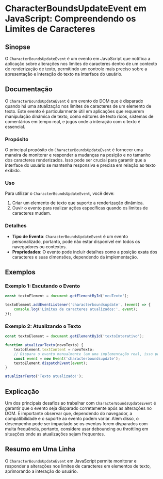 <!--
Meta Description: # CharacterBoundsUpdateEvent em JavaScript: Compreendendo os Limites de Caracteres ## Sinopse O `CharacterBoundsUpdateEvent` é um evento em JavaScript...
Meta Keywords: evento, texto, characterboundsupdateevent, caracteres, que
-->

# CharacterBoundsUpdateEvent em JavaScript: Compreendendo os Limites de Caracteres

## Sinopse
O `CharacterBoundsUpdateEvent` é um evento em JavaScript que notifica a aplicação sobre alterações nos limites de caracteres dentro de um contexto de renderização de texto, permitindo um controle mais preciso sobre a apresentação e interação do texto na interface do usuário.

## Documentação
O `CharacterBoundsUpdateEvent` é um evento do DOM que é disparado quando há uma atualização nos limites de caracteres de um elemento de texto. Este evento é particularmente útil em aplicações que requerem manipulação dinâmica de texto, como editores de texto ricos, sistemas de comentários em tempo real, e jogos onde a interação com o texto é essencial.

### Propósito
O principal propósito do `CharacterBoundsUpdateEvent` é fornecer uma maneira de monitorar e responder a mudanças na posição e no tamanho dos caracteres renderizados. Isso pode ser crucial para garantir que a interface do usuário se mantenha responsiva e precisa em relação ao texto exibido.

### Uso
Para utilizar o `CharacterBoundsUpdateEvent`, você deve:
1. Criar um elemento de texto que suporte a renderização dinâmica.
2. Ouvir o evento para realizar ações específicas quando os limites de caracteres mudam.

### Detalhes
- **Tipo de Evento**: `CharacterBoundsUpdateEvent` é um evento personalizado, portanto, pode não estar disponível em todos os navegadores ou contextos.
- **Propriedades**: O evento pode incluir detalhes como a posição exata dos caracteres e suas dimensões, dependendo da implementação.

## Exemplos

### Exemplo 1: Escutando o Evento
```javascript
const textoElement = document.getElementById('meuTexto');

textoElement.addEventListener('characterboundsupdate', (event) => {
    console.log('Limites de caracteres atualizados:', event);
});
```

### Exemplo 2: Atualizando o Texto
```javascript
const textoElement = document.getElementById('textoInterativo');

function atualizarTexto(novoTexto) {
    textoElement.textContent = novoTexto;
    // Dispara o evento manualmente (em uma implementação real, isso pode ser automático)
    const event = new Event('characterboundsupdate');
    textoElement.dispatchEvent(event);
}

atualizarTexto('Texto atualizado!');
```

## Explicação
Um dos principais desafios ao trabalhar com `CharacterBoundsUpdateEvent` é garantir que o evento seja disparado corretamente após as alterações no DOM. É importante observar que, dependendo do navegador, a compatibilidade e o suporte ao evento podem variar. Além disso, o desempenho pode ser impactado se os eventos forem disparados com muita frequência, portanto, considere usar debouncing ou throttling em situações onde as atualizações sejam frequentes.

## Resumo em Uma Linha
O `CharacterBoundsUpdateEvent` em JavaScript permite monitorar e responder a alterações nos limites de caracteres em elementos de texto, aprimorando a interação do usuário.